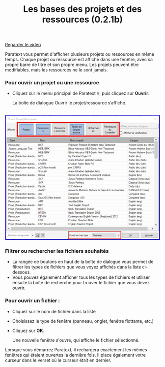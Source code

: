 ﻿---
title: Les bases des projets et des ressources (0.2.1b)
---
[Regarder le vidéo](https://vimeopro.com/lingtransoft/paratext9fr/video/411837591)

Paratext vous permet d'afficher plusieurs projets ou ressources en même temps. Chaque projet ou ressource est affiché dans une fenêtre, avec sa propre barre de titre et son propre menu. Les projets peuvent être modifiables, mais les ressources ne le sont jamais.

### Pour ouvrir un projet ou une ressource

-   Cliquez sur le menu principal de Paratext **≡**, puis cliquez sur **Ouvrir**.

    La boîte de dialogue Ouvrir le projet/ressource s’affiche.

    ![](../media/2c622aa954cab756ee81c28325afa447.png)

### Filtrer ou rechercher les fichiers souhaités

-   La rangée de boutons en haut de la boîte de dialogue vous permet de filtrer les types de fichiers que vous voyez affichés dans la liste ci-dessous.
-   Vous pouvez également afficher tous les types de fichiers et utiliser ensuite la boîte de recherche pour trouver le fichier que vous devez ouvrir.

### Pour ouvrir un fichier :

-   Cliquez sur le nom de fichier dans la liste
-   Choisissez le type de fenêtre (panneau, onglet, fenêtre flottante, etc.)
-   Cliquez sur **OK**.

    Une nouvelle fenêtre s'ouvre, qui affiche le fichier sélectionné.

Lorsque vous démarrez Paratext, il rechargera exactement les mêmes fenêtres qui étaient ouvertes la dernière fois. Il place également votre curseur dans le verset où le curseur était en dernier.
